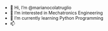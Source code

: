 - 👋 Hi, I’m @marianocolatruglio
- 👀 I’m interested in Mechatronics Engineering
- 🌱 I’m currently learning Python Programming
- 📫 

<!---
marianocolatruglio/marianocolatruglio is a ✨ special ✨ repository because its `README.md` (this file) appears on your GitHub profile.
You can click the Preview link to take a look at your changes.
--->
